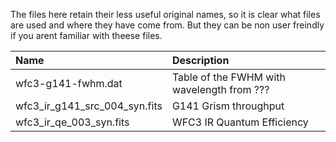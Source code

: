 The files here retain their less useful original names, so it is clear what files are used and where they have come from. But they can be non user freindly if you arent familiar with theese files.

| Name | Description |
|:-|:-|
| wfc3-g141-fwhm.dat | Table of the FWHM with wavelength from ??? |
| wfc3_ir_g141_src_004_syn.fits | G141 Grism throughput |
| wfc3_ir_qe_003_syn.fits | WFC3 IR Quantum Efficiency |
